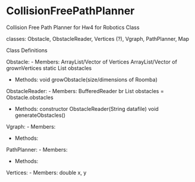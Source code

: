 CollisionFreePathPlanner
========================

Collision Free Path Planner for Hw4 for Robotics Class

classes: Obstacle, ObstacleReader, Vertices (?), Vgraph, PathPlanner, Map

Class Definitions
<p>
Obstacle:
- Members: ArrayList/Vector of Vertices
			ArrayList/Vector of grownVertices
			static List<Obstacle> obstacles

- Methods: void growObstacle(size/dimensions of Roomba)
</p>

<p>
ObstacleReader:
- Members: BufferedReader br
		List<Obstacle> obstacles = Obstacle.obstacles
		
- Methods: constructor ObstacleReader(String datafile)
			void generateObstacles()
</p>

<p>
Vgraph:
- Members:
	
- Methods:
</p>

<p>
PathPlanner:
- Members:

- Methods:
</p>

<p>
Vertices:
- Members: double x, y
</p>

